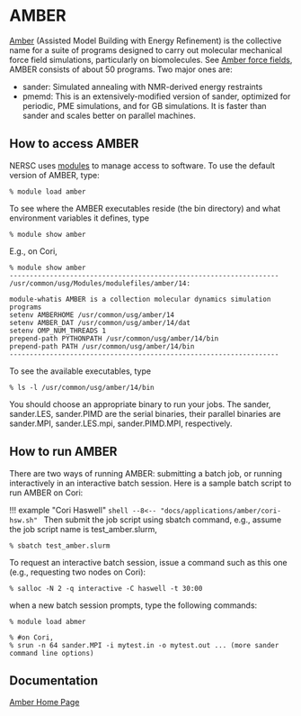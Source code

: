 # AMBER 

[Amber](http://ambermd.org/) (Assisted Model Building with Energy Refinement) is the collective name for a suite of programs designed to carry out molecular mechanical force field simulations, particularly on biomolecules.  See [Amber force fields](http://ambermd.org/#ff),  AMBER consists of about 50 programs.  Two major ones are:

* sander: Simulated annealing with NMR-derived energy restraints
* pmemd: This is an extensively-modified version of sander, optimized for periodic, PME simulations, and for GB simulations. It is faster than sander and scales better on parallel machines.


## How to access AMBER 
NERSC uses [modules](https://www.nersc.gov/users/software/user-environment/modules/) to manage access to software.
To use the default version of AMBER, type:
```shell
% module load amber
```
To see where the AMBER executables reside (the bin directory) and what environment variables it defines, type
```shell
% module show amber
```
E.g., on Cori,

```shell
% module show amber
-------------------------------------------------------------------
/usr/common/usg/Modules/modulefiles/amber/14:

module-whatis AMBER is a collection molecular dynamics simulation programs
setenv AMBERHOME /usr/common/usg/amber/14
setenv AMBER_DAT /usr/common/usg/amber/14/dat
setenv OMP_NUM_THREADS 1
prepend-path PYTHONPATH /usr/common/usg/amber/14/bin
prepend-path PATH /usr/common/usg/amber/14/bin
-------------------------------------------------------------------
```
To see the available executables, type
```shell
% ls -l /usr/common/usg/amber/14/bin
```
You should choose an appropriate binary to run your jobs. The sander, sander.LES, sander.PIMD are the serial binaries, their parallel binaries are sander.MPI, sander.LES.mpi, sander.PIMD.MPI, respectively.

## How to run AMBER 
 
There are two ways of running AMBER: submitting a batch job, or running interactively in an interactive batch session. Here is a sample batch script to run AMBER on Cori:

!!! example "Cori Haswell"
    ```shell
    --8<-- "docs/applications/amber/cori-hsw.sh"
    ```
Then submit the job script using sbatch command, e.g., assume the job script name is test_amber.slurm,
```shell
% sbatch test_amber.slurm
```
To request an interactive batch session, issue a command such as this one (e.g., requesting two nodes on Cori):
```shell
% salloc -N 2 -q interactive -C haswell -t 30:00 
```
when a new batch session prompts, type the following commands:
```shell
% module load abmer

% #on Cori,
% srun -n 64 sander.MPI -i mytest.in -o mytest.out ... (more sander command line options)
```

## Documentation
[Amber Home Page](http://ambermd.org/)

